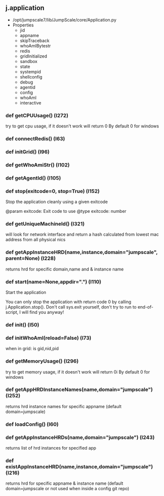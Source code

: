 ## j.application

- /opt/jumpscale7/lib/JumpScale/core/Application.py
- Properties
    - jid
    - appname
    - skipTraceback
    - whoAmIBytestr
    - redis
    - gridInitialized
    - sandbox
    - state
    - systempid
    - shellconfig
    - debug
    - agentid
    - config
    - whoAmI
    - interactive

### def getCPUUsage() (l272)

try to get cpu usage, if it doesn't work will return 0
By default 0 for windows

### def connectRedis() (l63)

### def initGrid() (l96)

### def getWhoAmiStr() (l102)

### def getAgentId() (l105)

### def stop(exitcode=0, stop=True) (l152)

Stop the application cleanly using a given exitcode

@param exitcode: Exit code to use
@type exitcode: number

### def getUniqueMachineId() (l321)

will look for network interface and return a hash calculated from lowest mac address from all physical nics

### def getAppInstanceHRD(name,instance,domain="jumpscale", parent=None) (l228)

returns hrd for specific domain,name and & instance name

### def start(name=None,appdir=".") (l110)

Start the application

You can only stop the application with return code 0 by calling
j.Application.stop(). Don't call sys.exit yourself, don't try to run
to end-of-script, I will find you anyway!

### def init() (l50)

### def initWhoAmI(reload=False) (l73)

when in grid:
    is gid,nid,pid

### def getMemoryUsage() (l296)

try to get memory usage, if it doesn't work will return 0i
By default 0 for windows

### def getAppHRDInstanceNames(name,domain="jumpscale") (l252)

returns hrd instance names for specific appname (default domain=jumpscale)

### def loadConfig() (l60)

### def getAppInstanceHRDs(name,domain="jumpscale") (l243)

returns list of hrd instances for specified app

### def existAppInstanceHRD(name,instance,domain="jumpscale") (l216)

returns hrd for specific appname & instance name (default domain=jumpscale or not used when inside a config git repo)

